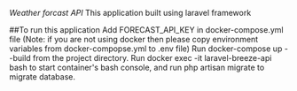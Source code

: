 *Weather forcast API*
This application built using laravel framework

##To run this application
Add FORECAST_API_KEY in docker-compose.yml file (Note: if you are not using docker then please copy environment variables from docker-compopse.yml to .env file)
Run docker-compose up --build from the project directory.
Run docker exec -it laravel-breeze-api bash to start container's bash console, and run php artisan migrate to migrate database.

